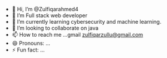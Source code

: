 - 👋 Hi, I’m @Zulfiqarahmed4
- 👀 I’m Full stack web developer
- 🌱 I’m currently learning cybersecurity and machine learning.
- 💞️ I’m looking to collaborate on java
- 📫 How to reach me ...gmail zulfiqarzullu@gmail.com
- 😄 Pronouns: ...
- ⚡ Fun fact: ...

<!---
Zulfiqarahmed4/Zulfiqarahmed4 is a ✨ special ✨ repository because its `README.md` (this file) appears on your GitHub profile.
You can click the Preview link to take a look at your changes.
--->
